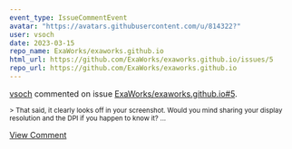 ```yaml
---
event_type: IssueCommentEvent
avatar: "https://avatars.githubusercontent.com/u/814322?"
user: vsoch
date: 2023-03-15
repo_name: ExaWorks/exaworks.github.io
html_url: https://github.com/ExaWorks/exaworks.github.io/issues/5
repo_url: https://github.com/ExaWorks/exaworks.github.io
---
```


<a href='https://github.com/vsoch' target='_blank'>vsoch</a> commented on issue <a href='https://github.com/ExaWorks/exaworks.github.io/issues/5' target='_blank'>ExaWorks/exaworks.github.io#5</a>.

<small>> That said, it clearly looks off in your screenshot. Would you mind sharing your display resolution and the DPI if you happen to know it?...</small>

<a href='https://github.com/ExaWorks/exaworks.github.io/issues/5' target='_blank'>View Comment</a>